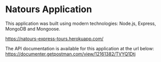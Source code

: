 # Natours Application

This application was built using modern technologies: Node.js, Express, MongoDB and Mongoose.

https://natours-express-tours.herokuapp.com/

The API documentation is available for this application at the url below:
https://documenter.getpostman.com/view/12161382/TVYQ1Dtj